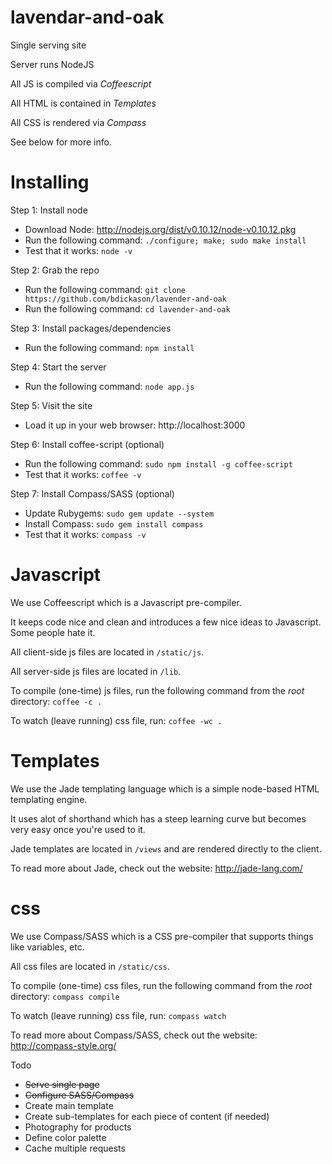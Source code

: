 lavendar-and-oak
=========

Single serving site

Server runs NodeJS

All JS is compiled via *Coffeescript*

All HTML is contained in *Templates*

All CSS is rendered via *Compass*

See below for more info.


# Installing

Step 1: Install node

* Download Node: http://nodejs.org/dist/v0.10.12/node-v0.10.12.pkg
* Run the following command: `./configure; make; sudo make install`
* Test that it works: `node -v`

Step 2: Grab the repo

* Run the following command: `git clone https://github.com/bdickason/lavender-and-oak`
* Run the following command: `cd lavender-and-oak`

Step 3: Install packages/dependencies

* Run the following command: `npm install`

Step 4: Start the server

* Run the following command: `node app.js`

Step 5: Visit the site

* Load it up in your web browser: http://localhost:3000


Step 6: Install coffee-script (optional)

* Run the following command: `sudo npm install -g coffee-script`
* Test that it works: `coffee -v`

Step 7: Install Compass/SASS (optional)

* Update Rubygems: `sudo gem update --system`
* Install Compass: `sudo gem install compass`
* Test that it works: `compass -v`



# Javascript

We use Coffeescript which is a Javascript pre-compiler. 

It keeps code nice and clean and introduces a few nice ideas to Javascript. Some people hate it.

All client-side js files are located in `/static/js`.

All server-side js files are located in `/lib`.

To compile (one-time) js files, run the following command from the *root* directory:
`coffee -c .`

To watch (leave running) css file, run:
`coffee -wc .`


# Templates

We use the Jade templating language which is a simple node-based HTML templating engine.

It uses alot of shorthand which has a steep learning curve but becomes very easy once you're used to it.

Jade templates are located in `/views` and are rendered directly to the client.

To read more about Jade, check out the website: http://jade-lang.com/


# css

We use Compass/SASS which is a CSS pre-compiler that supports things like variables, etc.

All css files are located in `/static/css`.

To compile (one-time) css files, run the following command from the *root* directory:
`compass compile`

To watch (leave running) css file, run:
`compass watch`

To read more about Compass/SASS, check out the website: http://compass-style.org/


Todo
* ~~Serve single page~~
* ~~Configure SASS/Compass~~
* Create main template
* Create sub-templates for each piece of content (if needed)
* Photography for products
* Define color palette
* Cache multiple requests